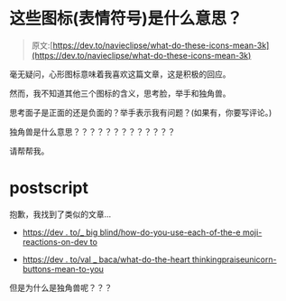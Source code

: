 # 这些图标(表情符号)是什么意思？

> 原文:[https://dev.to/navieclipse/what-do-these-icons-mean-3k](https://dev.to/navieclipse/what-do-these-icons-mean-3k)

毫无疑问，心形图标意味着我喜欢这篇文章，这是积极的回应。

然而，我不知道其他三个图标的含义，思考脸，举手和独角兽。

思考面子是正面的还是负面的？举手表示我有问题？(如果有，你要写评论。)

独角兽是什么意思？？？？？？？？？？？？？

请帮帮我。

# postscript

抱歉，我找到了类似的文章...

*   [https://dev . to/_ big blind/how-do-you-use-each-of-the-e moji-reactions-on-dev to](https://dev.to/_bigblind/how-do-you-use-each-of-the-emoji-reactions-on-devto)

*   [https://dev . to/val _ baca/what-do-the-heart thinkingpraiseunicorn-buttons-mean-to-you](https://dev.to/val_baca/what-do-the-heartthinkingpraiseunicorn-buttons-mean-to-you)

但是为什么是独角兽呢？？？